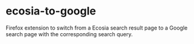 # ecosia-to-google
Firefox extension to switch from a Ecosia search result page to a Google search page with the corresponding search query.
